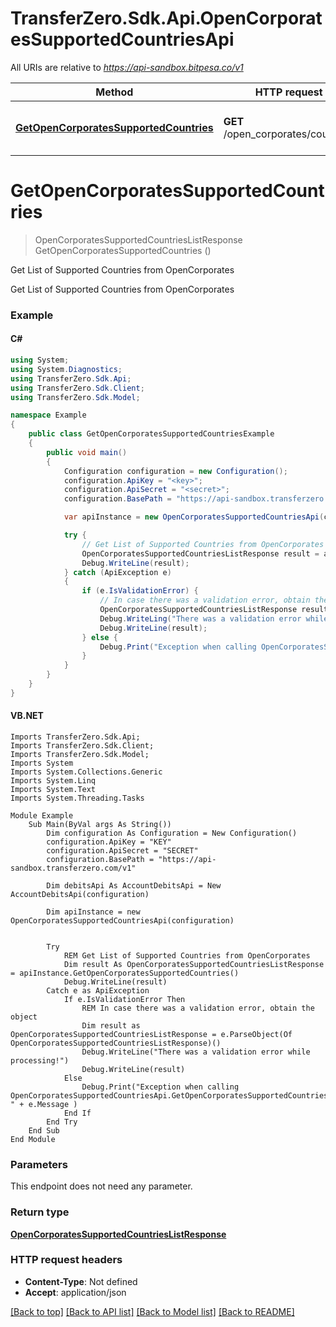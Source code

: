 # TransferZero.Sdk.Api.OpenCorporatesSupportedCountriesApi

All URIs are relative to *https://api-sandbox.bitpesa.co/v1*

Method | HTTP request | Description
------------- | ------------- | -------------
[**GetOpenCorporatesSupportedCountries**](OpenCorporatesSupportedCountriesApi.md#getopencorporatessupportedcountries) | **GET** /open_corporates/countries | Get List of Supported Countries from OpenCorporates


<a name="getopencorporatessupportedcountries"></a>
# **GetOpenCorporatesSupportedCountries**
> OpenCorporatesSupportedCountriesListResponse GetOpenCorporatesSupportedCountries ()

Get List of Supported Countries from OpenCorporates

Get List of Supported Countries from OpenCorporates

### Example

#### C#

```csharp
using System;
using System.Diagnostics;
using TransferZero.Sdk.Api;
using TransferZero.Sdk.Client;
using TransferZero.Sdk.Model;

namespace Example
{
    public class GetOpenCorporatesSupportedCountriesExample
    {
        public void main()
        {
            Configuration configuration = new Configuration();
            configuration.ApiKey = "<key>";
            configuration.ApiSecret = "<secret>";
            configuration.BasePath = "https://api-sandbox.transferzero.com/v1";

            var apiInstance = new OpenCorporatesSupportedCountriesApi(configuration);

            try {
                // Get List of Supported Countries from OpenCorporates
                OpenCorporatesSupportedCountriesListResponse result = apiInstance.GetOpenCorporatesSupportedCountries();
                Debug.WriteLine(result);
            } catch (ApiException e)
            {
                if (e.IsValidationError) {
                    // In case there was a validation error, obtain the object
                    OpenCorporatesSupportedCountriesListResponse result = e.ParseObject<OpenCorporatesSupportedCountriesListResponse>();
                    Debug.WriteLing("There was a validation error while processing!");
                    Debug.WriteLine(result);
                } else {
                    Debug.Print("Exception when calling OpenCorporatesSupportedCountriesApi.GetOpenCorporatesSupportedCountries: " + e.Message );
                }
            }
        }
    }
}
```

#### VB.NET

```vbnet
Imports TransferZero.Sdk.Api;
Imports TransferZero.Sdk.Client;
Imports TransferZero.Sdk.Model;
Imports System
Imports System.Collections.Generic
Imports System.Linq
Imports System.Text
Imports System.Threading.Tasks

Module Example
    Sub Main(ByVal args As String())
        Dim configuration As Configuration = New Configuration()
        configuration.ApiKey = "KEY"
        configuration.ApiSecret = "SECRET"
        configuration.BasePath = "https://api-sandbox.transferzero.com/v1"

        Dim debitsApi As AccountDebitsApi = New AccountDebitsApi(configuration)

        Dim apiInstance = new OpenCorporatesSupportedCountriesApi(configuration)


        Try
            REM Get List of Supported Countries from OpenCorporates
            Dim result As OpenCorporatesSupportedCountriesListResponse = apiInstance.GetOpenCorporatesSupportedCountries()
            Debug.WriteLine(result)
        Catch e as ApiException
            If e.IsValidationError Then
                REM In case there was a validation error, obtain the object
                Dim result as OpenCorporatesSupportedCountriesListResponse = e.ParseObject(Of OpenCorporatesSupportedCountriesListResponse)()
                Debug.WriteLine("There was a validation error while processing!")
                Debug.WriteLine(result)
            Else
                Debug.Print("Exception when calling OpenCorporatesSupportedCountriesApi.GetOpenCorporatesSupportedCountries: " + e.Message )
            End If
        End Try
    End Sub
End Module
```

### Parameters
This endpoint does not need any parameter.

### Return type

[**OpenCorporatesSupportedCountriesListResponse**](OpenCorporatesSupportedCountriesListResponse.md)

### HTTP request headers

 - **Content-Type**: Not defined
 - **Accept**: application/json

[[Back to top]](#) [[Back to API list]](../README.md#documentation-for-api-endpoints) [[Back to Model list]](../README.md#documentation-for-models) [[Back to README]](../README.md)

